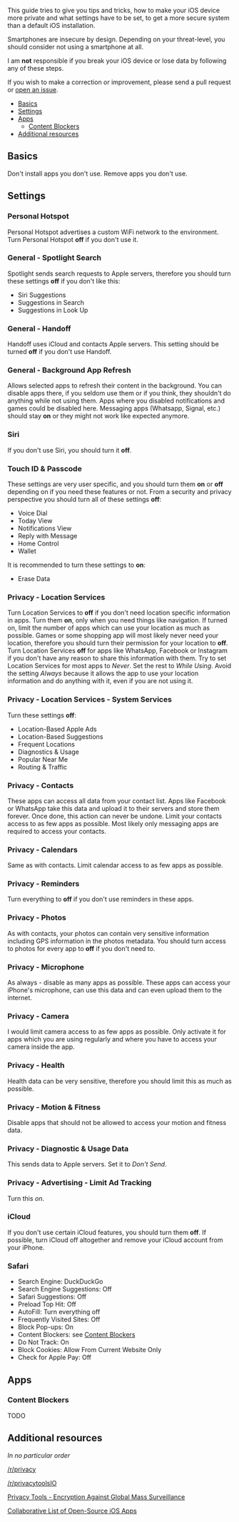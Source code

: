 This guide tries to give you tips and tricks, how to make your iOS device more private and what settings have to be set, to get a more secure system than a default iOS installation.

Smartphones are insecure by design. Depending on your threat-level, you should consider not using a smartphone at all.

I am **not** responsible if you break your iOS device or lose data by following any of these steps.

If you wish to make a correction or improvement, please send a pull request or [open an issue](https://github.com/chrizel/iOS-Security-and-Privacy-Guide/issues).

- [Basics](#basics)
- [Settings](#settings)
- [Apps](#apps)
    - [Content Blockers](#content-blockers)
- [Additional resources](#additional-resources)

## Basics
Don't install apps you don't use. Remove apps you don't use.

## Settings

### Personal Hotspot
Personal Hotspot advertises a custom WiFi network to the environment. Turn Personal Hotspot **off** if you don't use it.

### General - Spotlight Search
Spotlight sends search requests to Apple servers, therefore you should turn these settings **off** if you don't like this:

- Siri Suggestions
- Suggestions in Search
- Suggestions in Look Up

### General - Handoff
Handoff uses iCloud and contacts Apple servers. This setting should be turned **off** if you don't use Handoff.

### General - Background App Refresh
Allows selected apps to refresh their content in the background. You can disable apps there, if you seldom use them or if you think, they shouldn't do anything while not using them. Apps where you disabled notifications and games could be disabled here. Messaging apps (Whatsapp, Signal, etc.) should stay **on** or they might not work like expected anymore.

### Siri
If you don't use Siri, you should turn it **off**.

### Touch ID & Passcode
These settings are very user specific, and you should turn them **on** or **off** depending on if you need these features or not. From a security and privacy perspective you should turn all of these settings **off**:

- Voice Dial
- Today View
- Notifications View
- Reply with Message
- Home Control
- Wallet

It is recommended to turn these settings to **on**:

- Erase Data

### Privacy - Location Services
Turn Location Services to **off** if you don't need location specific information in apps. Turn them **on**, only when you need things like navigation. If turned on, limit the number of apps which can use your location as much as possible. Games or some shopping app will most likely never need your location, therefore you should turn their permission for your location to **off**. Turn Location Services **off** for apps like WhatsApp, Facebook or Instagram if you don't have any reason to share this information with them. Try to set Location Services for most apps to *Never*. Set the rest to *While Using*. Avoid the setting *Always* because it allows the app to use your location information and do anything with it, even if you are not using it.

### Privacy - Location Services - System Services
Turn these settings **off**:
- Location-Based Apple Ads
- Location-Based Suggestions
- Frequent Locations
- Diagnostics & Usage
- Popular Near Me
- Routing & Traffic

### Privacy - Contacts
These apps can access all data from your contact list. Apps like Facebook or WhatsApp take this data and upload it to their servers and store them forever. Once done, this action can never be undone. Limit your contacts access to as few apps as possible. Most likely only messaging apps are required to access your contacts.

### Privacy - Calendars
Same as with contacts. Limit calendar access to as few apps as possible.

### Privacy - Reminders
Turn everything to **off** if you don't use reminders in these apps.

### Privacy - Photos
As with contacts, your photos can contain very sensitive information including GPS information in the photos metadata. You should turn access to photos for every app to **off** if you don't need to.

### Privacy - Microphone
As always - disable as many apps as possible. These apps can access your iPhone's microphone, can use this data and can even upload them to the internet.

### Privacy - Camera
I would limit camera access to as few apps as possible. Only activate it for apps which you are using regularly and where you have to access your camera inside the app.

### Privacy - Health
Health data can be very sensitive, therefore you should limit this as much as possible.

### Privacy - Motion & Fitness
Disable apps that should not be allowed to access your motion and fitness data.

### Privacy - Diagnostic & Usage Data
This sends data to Apple servers. Set it to *Don't Send*.

### Privacy - Advertising - Limit Ad Tracking
Turn this *on*.

### iCloud
If you don't use certain iCloud features, you should turn them **off**. If possible, turn iCloud off altogether and remove your iCloud account from your iPhone.

### Safari
- Search Engine: DuckDuckGo
- Search Engine Suggestions: Off
- Safari Suggestions: Off
- Preload Top Hit: Off
- AutoFill: Turn everything off
- Frequently Visited Sites: Off
- Block Pop-ups: On
- Content Blockers: see [Content Blockers](#content-blockers)
- Do Not Track: On
- Block Cookies: Allow From Current Website Only
- Check for Apple Pay: Off

## Apps

### Content Blockers
TODO

## Additional resources

*In no particular order*

[/r/privacy](https://www.reddit.com/r/privacy/)

[/r/privacytoolsIO](https://www.reddit.com/r/privacytoolsIO/)

[Privacy Tools - Encryption Against Global Mass Surveillance](https://www.privacytools.io)

[Collaborative List of Open-Source iOS Apps](https://github.com/dkhamsing/open-source-ios-apps)
